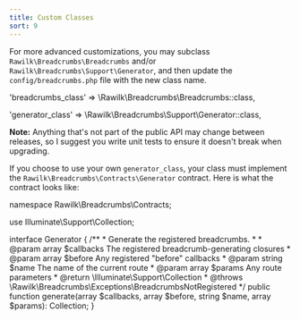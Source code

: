 ```yaml
---
title: Custom Classes
sort: 9
---
```


For more advanced customizations, you may subclass `Rawilk\Breadcrumbs\Breadcrumbs` and/or `Rawilk\Breadcrumbs\Support\Generator`, and then
update the `config/breadcrumbs.php` file with the new class name.

<x-code lang="php">
'breadcrumbs_class' => \Rawilk\Breadcrumbs\Breadcrumbs::class,

'generator_class' => \Rawilk\Breadcrumbs\Support\Generator::class,
</x-code>

<x-tip>
<strong>Note:</strong> Anything that's not part of the public API may change between releases, so I suggest you write unit tests
to ensure it doesn't break when upgrading.
</x-tip>

If you choose to use your own `generator_class`, your class must implement the `Rawilk\Breadcrumbs\Contracts\Generator` contract. Here is what the contract
looks like:

<x-code lang="php">
namespace Rawilk\Breadcrumbs\Contracts;

use Illuminate\Support\Collection;

interface Generator
{
    /**
    * Generate the registered breadcrumbs.
    *
    * @param array $callbacks The registered breadcrumb-generating closures
    * @param array $before Any registered "before" callbacks
    * @param string $name The name of the current route
    * @param array $params Any route parameters
    * @return \Illuminate\Support\Collection
    * @throws \Rawilk\Breadcrumbs\Exceptions\BreadcrumbsNotRegistered
    */
    public function generate(array $callbacks, array $before, string $name, array $params): Collection;
}
</x-code>
